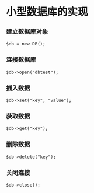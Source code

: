# 小型数据库的实现

### 建立数据库对象
```
$db = new DB();
```

### 连接数据库
```
$db->open("dbtest");
```

### 插入数据
```
$db->set("key", "value");
```

### 获取数据
```
$db->get("key");
```

### 删除数据
```
$db->delete("key");
```

### 关闭连接
```
$db->close();
```
